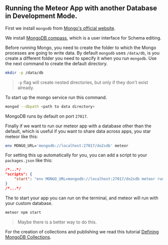 ## Running the Meteor App with another Database in Development Mode.

First we install `mongodb` from [Mongo's official website](https://docs.mongodb.com/master/administration/install-community/).

We install [MongoDB compass](https://www.mongodb.com/download-center?jmp=nav#compass), which is a user interface for Schema editing.

Before running Mongo, you need to create the folder to which the Mongo processes are going to write data. By default `mongodb` uses `/data/db`, is you create a different folder you need to specify it when you run `mongodb`. Use the next command to create the default directory.

```bash
mkdir -p /data/db
```
> `-p` flag will create nested directories, but only if they don't exist already.

To start up the mongo service run this command.

```bash
mongod --dbpath <path to data directory>
```

MongoDB runs by default on port `27017`.

Finally if we want to run our meteor app with a database other than the default, which is useful if you want to share data across apps, you star meteor like this:

```bash
env MONGO_URL='mongodb://localhost:27017/do2sdb' meteor
```

For setting this up automatically for you, you can add a script to your `packages.json` like this:

```json
/*...*/
"scripts": {
    "start": "env MONGO_URL=mongodb://localhost:27017/do2sdb meteor run"
}
/*...*/
```
The to start your app you can run on the terminal, and meteor will run with your custom database.

```bash
meteor npm start
```

> Maybe there is a better way to do this.

For the creation of collections and publishing we read this tutorial [Defining MongoDB Collections](https://themeteorchef.com/tutorials/defining-mongodb-collections).
